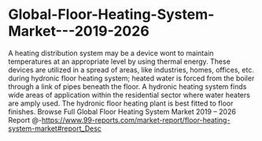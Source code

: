 # Global-Floor-Heating-System-Market---2019-2026
A heating distribution system may be a device wont to maintain temperatures at an appropriate level by using thermal energy. These devices are utilized in a spread of areas, like industries, homes, offices, etc. during hydronic floor heating system; heated water is forced from the boiler through a link of pipes beneath the floor. A hydronic heating system finds wide areas of application within the residential sector where water heaters are amply used. The hydronic floor heating plant is best fitted to floor finishes. Browse Full Global Floor Heating System Market 2019 – 2026 Report @-https://www.99-reports.com/market-report/floor-heating-system-market#report_Desc
